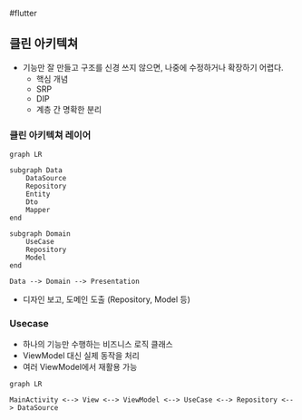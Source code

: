 #flutter

## 클린 아키텍쳐
- 기능만 잘 만들고 구조를 신경 쓰지 않으면, 나중에 수정하거나 확장하기 어렵다.
	- 핵심 개념
	- SRP
	- DIP
	- 계층 간 명확한 분리


### 클린 아키텍쳐 레이어

```mermaid
graph LR

subgraph Data
	DataSource
	Repository
	Entity
	Dto
	Mapper
end

subgraph Domain
	UseCase
	Repository
	Model
end

Data --> Domain --> Presentation 
```

- 디자인 보고, 도메인 도출 (Repository, Model 등)

### Usecase
- 하나의 기능만 수행하는 비즈니스 로직 클래스
- ViewModel 대신 실제 동작을 처리
- 여러 ViewModel에서 재활용 가능

```mermaid
graph LR

MainActivity <--> View <--> ViewModel <--> UseCase <--> Repository <--> DataSource
```